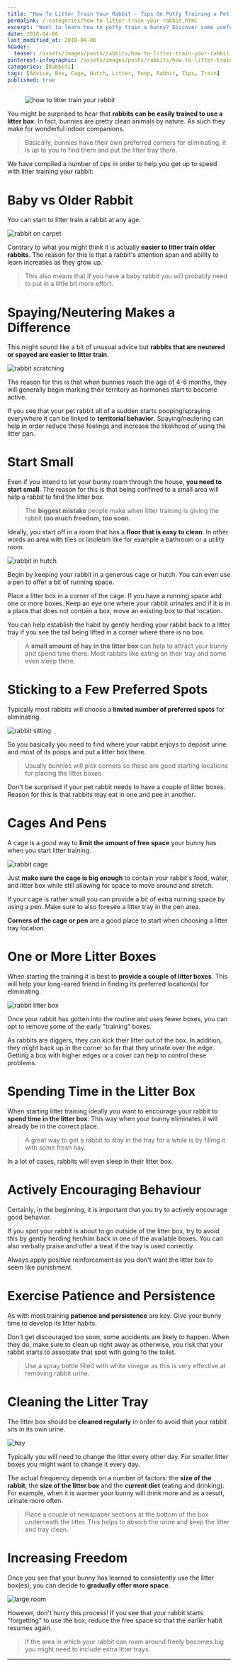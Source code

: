 ```yaml
---
title: "How To Litter Train Your Rabbit - Tips On Potty Training a Pet Bunny"
permalink: /:categories/how-to-litter-train-your-rabbit.html
excerpt: "Want to learn how to potty train a bunny? Discover some usefull tips on litter training your pet rabbit."
date: 2018-04-06
last_modified_at: 2018-04-06
header:
  teaser: /assets/images/posts/rabbits/how-to-litter-train-your-rabbit-teaser.jpg
pinterest-infographic: /assets/images/posts/rabbits/how-to-litter-train-your-rabbit-infographic.png
categories: [Rabbits]
tags: [Advice, Box, Cage, Hutch, Litter, Poop, Rabbit, Tips, Train]
published: true
---
```


<figure>
  <img src="{{ site.url }}/assets/images/posts/rabbits/how-to-litter-train-your-rabbit.jpg" alt="how to litter train your rabbit" class="title-banner">
</figure>

You might be surprised to hear that **rabbits can be easily trained to use a litter box**. In fact, bunnies are pretty clean animals by nature. As such they make for wonderful indoor companions.

> Basically, bunnies have their own preferred corners for eliminating, it is up to you to find them and put the litter tray there.

We have compiled a number of tips in order to help you get up to speed with litter training your rabbit:

# Baby vs Older Rabbit

You can start to litter train a rabbit at any age.

<img src="{{ site.url }}/assets/images/posts/rabbits/rabbit-on-carpet.jpg" alt="rabbit on carpet" class="align-right">

Contrary to what you might think it is actually **easier to litter train older rabbits**. The reason for this is that a rabbit's attention span and ability to learn increases as they grow up.

> This also means that if you have a baby rabbit you will probably need to put in a little bit more effort.

# Spaying/Neutering Makes a Difference

This might sound like a bit of unusual advice but **rabbits that are neutered or spayed are easier to litter train**.

<img src="{{ site.url }}/assets/images/posts/rabbits/rabbit-scratching.jpg" alt="rabbit scratching" class="align-right">

The reason for this is that when bunnies reach the age of 4-6 months, they will generally begin marking their territory as hormones start to become active.

If you see that your pet rabbit all of a sudden starts pooping/spraying everywhere it can be linked to **territorial behavior**. Spaying/neutering can help in order reduce these feelings and increase the likelihood of using the litter pan.

# Start Small

Even if you intend to let your bunny roam through the house, **you need to start small**. The reason for this is that being confined to a small area will help a rabbit to find the litter box. 

> The **biggest mistake** people make when litter training is giving the rabbit **too much freedom, too soon**.

Ideally, you start off in a room that has a **floor that is easy to clean**. In other words an area with tiles or linoleum like for example a bathroom or a utility room.

<img src="{{ site.url }}/assets/images/posts/rabbits/rabbit-in-hutch.jpg" alt="rabbit in hutch" class="align-right">

Begin by keeping your rabbit in a generous cage or hutch. You can even use a pen to offer a bit of running space.

Place a litter box in a corner of the cage. If you have a running space add one or more boxes. Keep an eye one where your rabbit urinates and if it is in a place that does not contain a box, move an existing box to that location.

You can help establish the habit by gently herding your rabbit back to a litter tray if you see the tail being lifted in a corner where there is no box.

> A **small amount of hay in the litter box** can help to attract your bunny and spend time there. Most rabbits like eating on their tray and some even sleep there.

# Sticking to a Few Preferred Spots

Typically most rabbits will choose a **limited number of preferred spots** for eliminating.

<img src="{{ site.url }}/assets/images/posts/rabbits/rabbit-sitting.jpg" alt="rabbit sitting" class="align-right">

So you basically you need to find where your rabbit enjoys to deposit urine and most of its poops and put a litter box there.

> Usually bunnies will pick corners so these are good starting locations for placing the litter boxes.

Don't be surprised if your pet rabbit needs to have a couple of litter boxes. Reason for this is that rabbits may eat in one and pee in another.

# Cages And Pens

A cage is a good way to **limit the amount of free space** your bunny has when you start litter training.

<img src="{{ site.url }}/assets/images/posts/rabbits/rabbit-cage.jpg" alt="rabbit cage" class="align-right">

Just **make sure the cage is big enough** to contain your rabbit's food, water, and litter box while still allowing for space to move around and stretch.

If your cage is rather small you can provide a bit of extra running space by using a pen. Make sure to also foresee a litter tray in the pen area.

**Corners of the cage or pen** are a good place to start when choosing a litter tray location.

# One or More Litter Boxes

When starting the training it is best to **provide a couple of litter boxes**. This will help your long-eared friend in finding its preferred location(s) for eliminating.

<img src="{{ site.url }}/assets/images/posts/rabbits/rabbit-litter-box.jpg" alt="rabbit litter box" class="align-right">

Once your rabbit has gotten into the routine and uses fewer boxes, you can opt to remove some of the early "training" boxes.

As rabbits are diggers, they can kick their litter out of the box. In addition, they might back up in the corner so far that they urinate over the edge. Getting a box with higher edges or a cover can help to control these problems.

# Spending Time in the Litter Box

When starting litter training ideally you want to encourage your rabbit to **spend time in the litter box**. This way when your bunny eliminates it will already be in the correct place.

> A great way to get a rabbit to stay in the tray for a while is by filling it with some fresh hay.

In a lot of cases, rabbits will even sleep in their litter box.

# Actively Encouraging Behaviour

Certainly, in the beginning, it is important that you try to actively encourage good behavior.

If you spot your rabbit is about to go outside of the litter box, try to avoid this by gently herding her/him back in one of the available boxes. You can also verbally praise and offer a treat if the tray is used correctly.

Always apply positive reinforcement as you don't want the litter box to seem like punishment.

# Exercise Patience and Persistence

As with most training **patience and persistence** are key. Give your bunny time to develop its litter habits.

Don't get discouraged too soon, some accidents are likely to happen. When they do, make sure to clean up right away as otherwise, you risk that your rabbit starts to associate that spot with going to the toilet.

> Use a spray bottle filled with white vinegar as this is very effective at removing rabbit urine.

# Cleaning the Litter Tray

The litter box should be **cleaned regularly** in order to avoid that your rabbit sits in its own urine.

<img src="{{ site.url }}/assets/images/posts/food/hay.jpg" alt="hay" class="align-right">

Typically you will need to change the litter every other day. For smaller litter boxes you might want to change it every day.

The actual frequency depends on a number of factors: the **size of the rabbit**, the **size of the litter box** and the **current diet** (eating and drinking). For example, when it is warmer your bunny will drink more and as a result, urinate more often.

> Place a couple of newspaper sections at the bottom of the box underneath the litter. This helps to absorb the urine and keep the litter and tray clean.

# Increasing Freedom

Once you see that your bunny has learned to consistently use the litter box(es), you can decide to **gradually offer more space**.

<img src="{{ site.url }}/assets/images/posts/other/large-room.jpg" alt="large room" class="align-right">

However, don't hurry this process! If you see that your rabbit starts "forgetting" to use the box, reduce the free space so that the earlier habit resumes again.

> If the area in which your rabbit can roam around freely becomes big you might need to include extra litter trays.

---
